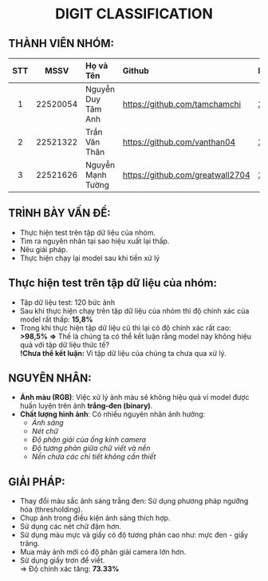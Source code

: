 <h1 align="center"><b>DIGIT CLASSIFICATION</b></h1>

## THÀNH VIÊN NHÓM: <br>
| STT    | MSSV          | Họ và Tên              | Github                                               | Email                   |
| :------: |:-------------:| :----------------------|:-----------------------------------------------------|:-------------------------
| 1      | 22520054   | Nguyễn Duy Tâm Anh |https://github.com/tamchamchi          |22520054@gm.uit.edu.vn   |
| 2      | 22521322     | Trần Văn Thân       |https://github.com/vanthan04|22521322@gm.uit.edu.vn   |
| 3      | 22521626     | Nguyễn Mạnh Tường          |https://github.com/greatwall2704              |22521626@gm.uit.edu.vn   |

## TRÌNH BÀY VẤN ĐỀ:
- Thực hiện test trên tập dữ liệu của nhóm.
- Tìm ra nguyên nhân tại sao hiệu xuất lại thấp.
- Nêu giải pháp.
- Thực hiện chạy lại model sau khi tiền xử lý

## Thực hiện test trên tập dữ liệu của nhóm:
- Tập dữ liệu test: 120 bức ảnh
- Sau khi thực hiện chạy trên tập dữ liệu của nhóm thì độ chính xác của model rất thấp: **15,8%** <br>
- Trong khi thực hiện tập dữ liệu cũ thì lại có độ chính xác rất cao: **>98,5%** 
**=>** Thế là chúng ta có thể kết luận rằng model này không hiệu quả với tập dữ liệu thức tế? <br>
**!Chưa thể kết luận:** Vì tập dữ liệu của chúng ta chưa qua xử lý. 

## NGUYÊN NHÂN:
- **Ảnh màu (RGB)**: Việc xử lý ảnh màu sẽ không hiệu quả vì model được huấn luyện trên ảnh **trắng-đen (binary)**.
- **Chất lượng hình ảnh**: Có nhiều nguyên nhân ảnh hưởng:
     - *Ánh sáng* 
     - *Nét chữ* 
     - *Độ phân giải của ống kính camera*
     - *Độ tương phản giữa chữ viết và nền*
     - *Nền chứa các chi tiết không cần thiết* 

## GIẢI PHÁP:
- Thay đổi màu sắc ảnh sáng trắng đen: Sử dụng phương pháp ngưỡng hóa (thresholding).
- Chụp ảnh trong điều kiện ánh sáng thích hợp.
- Sử dụng các nét chữ đậm hơn.
- Sử dụng màu mực và giấy có độ tương phản cao như: mực đen - giấy trăng.
- Mua máy ảnh mới có độ phân giải camera lớn hơn.
- Sử dụng giấy trơn để viết. <br>
=> Độ chính xác tăng:  **73.33%**



